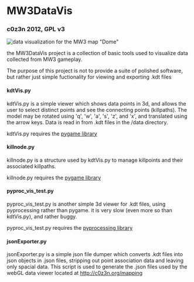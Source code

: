 MW3DataVis
==========

### c0z3n 2012, GPL v3 ###

![data visualization for the MW3 map "Dome"](http://i.imgur.com/rdzOz.png)

the MW3DataVis project is a collection of basic tools used to visualize data collected from MW3 gameplay.

The purpose of this project is not to provide a suite of polished software, but rather just simple fuctionality for viewing and exporting .kdt files

#### kdtVis.py ####

kdtVis.py is a simple viewer which shows data points in 3d, and allows the user to select distinct points and see the connecting points (killpaths). The model may be rotated using 'q', 'w', 'a', 's', 'z', and 'x', and translated using the arrow keys. Data is read in from .kdt files in the /data directory.

kdtVis.py requires the [pygame library](http://www.pygame.org)

#### killnode.py ####

killnode.py is a structure used by kdtVis.py to manage killpoints and their associated killpaths.

killnode.py requires the [pygame library](http://www.pygame.org)

#### pyproc_vis_test.py ####

pyproc_vis_test.py is another simple 3d viewer for .kdt files, using pyprocessing rather than pygame. it is very slow (even more so than kdtVis.py), and rather buggy.

pyproc_vis_test.py requires the [pyprocessing library](http://code.google.com/p/pyprocessing/)

#### jsonExporter.py ####

jsonExporter.py is a simple json file dumper which converts .kdt files into json objects in .json files, stripping out point association data and leaving only spacial data. This script is used to generate the .json files used by the webGL data viewer located at <http://c0z3n.org/mapping>
